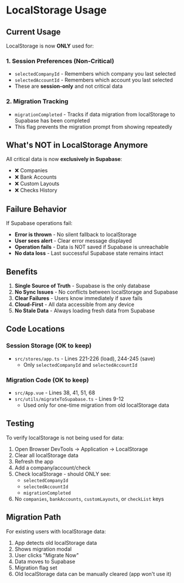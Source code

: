 # LocalStorage Usage

## Current Usage

LocalStorage is now **ONLY** used for:

### 1. Session Preferences (Non-Critical)
- `selectedCompanyId` - Remembers which company you last selected
- `selectedAccountId` - Remembers which account you last selected
- These are **session-only** and not critical data

### 2. Migration Tracking
- `migrationCompleted` - Tracks if data migration from localStorage to Supabase has been completed
- This flag prevents the migration prompt from showing repeatedly

## What's NOT in LocalStorage Anymore

All critical data is now **exclusively in Supabase**:
- ❌ Companies
- ❌ Bank Accounts
- ❌ Custom Layouts
- ❌ Checks History

## Failure Behavior

If Supabase operations fail:
- **Error is thrown** - No silent fallback to localStorage
- **User sees alert** - Clear error message displayed
- **Operation fails** - Data is NOT saved if Supabase is unreachable
- **No data loss** - Last successful Supabase state remains intact

## Benefits

1. **Single Source of Truth** - Supabase is the only database
2. **No Sync Issues** - No conflicts between localStorage and Supabase
3. **Clear Failures** - Users know immediately if save fails
4. **Cloud-First** - All data accessible from any device
5. **No Stale Data** - Always loading fresh data from Supabase

## Code Locations

### Session Storage (OK to keep)
- `src/stores/app.ts` - Lines 221-226 (load), 244-245 (save)
  - Only `selectedCompanyId` and `selectedAccountId`

### Migration Code (OK to keep)
- `src/App.vue` - Lines 38, 41, 51, 68
- `src/utils/migrateToSupabase.ts` - Lines 9-12
  - Used only for one-time migration from old localStorage data

## Testing

To verify localStorage is not being used for data:

1. Open Browser DevTools → Application → LocalStorage
2. Clear all localStorage data
3. Refresh the app
4. Add a company/account/check
5. Check localStorage - should ONLY see:
   - `selectedCompanyId`
   - `selectedAccountId`
   - `migrationCompleted`
6. No `companies`, `bankAccounts`, `customLayouts`, or `checkList` keys

## Migration Path

For existing users with localStorage data:
1. App detects old localStorage data
2. Shows migration modal
3. User clicks "Migrate Now"
4. Data moves to Supabase
5. Migration flag set
6. Old localStorage data can be manually cleared (app won't use it)

